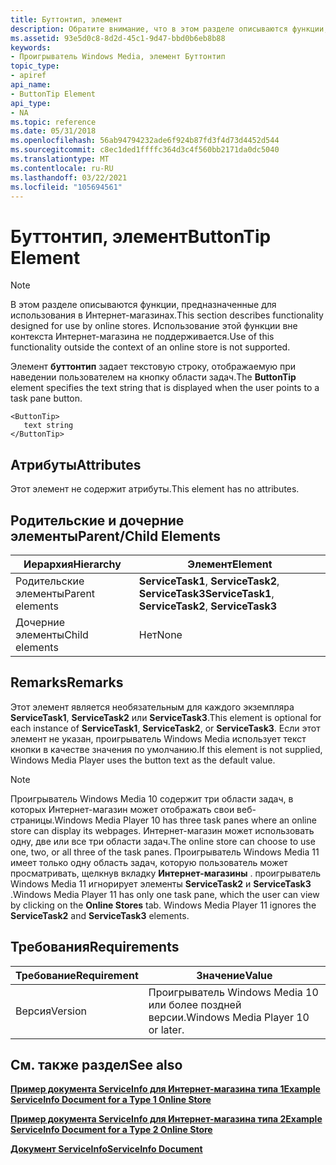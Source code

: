 ```yaml
---
title: Буттонтип, элемент
description: Обратите внимание, что в этом разделе описываются функции, предназначенные для использования Интернет-магазинами. | Буттонтип, элемент
ms.assetid: 93e5d0c8-8d2d-45c1-9d47-bbd0b6eb8b88
keywords:
- Проигрыватель Windows Media, элемент Буттонтип
topic_type:
- apiref
api_name:
- ButtonTip Element
api_type:
- NA
ms.topic: reference
ms.date: 05/31/2018
ms.openlocfilehash: 56ab94794232ade6f924b87fd3f4d73d4452d544
ms.sourcegitcommit: c8ec1ded1ffffc364d3c4f560bb2171da0dc5040
ms.translationtype: MT
ms.contentlocale: ru-RU
ms.lasthandoff: 03/22/2021
ms.locfileid: "105694561"
---
```

# <a name="buttontip-element"></a><span data-ttu-id="c1b6f-105">Буттонтип, элемент</span><span class="sxs-lookup"><span data-stu-id="c1b6f-105">ButtonTip Element</span></span>

> [!Note]  
> <span data-ttu-id="c1b6f-106">В этом разделе описываются функции, предназначенные для использования в Интернет-магазинах.</span><span class="sxs-lookup"><span data-stu-id="c1b6f-106">This section describes functionality designed for use by online stores.</span></span> <span data-ttu-id="c1b6f-107">Использование этой функции вне контекста Интернет-магазина не поддерживается.</span><span class="sxs-lookup"><span data-stu-id="c1b6f-107">Use of this functionality outside the context of an online store is not supported.</span></span>

 

<span data-ttu-id="c1b6f-108">Элемент **буттонтип** задает текстовую строку, отображаемую при наведении пользователем на кнопку области задач.</span><span class="sxs-lookup"><span data-stu-id="c1b6f-108">The **ButtonTip** element specifies the text string that is displayed when the user points to a task pane button.</span></span>

``` syntax
<ButtonTip>
   text string
</ButtonTip>
```

## <a name="attributes"></a><span data-ttu-id="c1b6f-109">Атрибуты</span><span class="sxs-lookup"><span data-stu-id="c1b6f-109">Attributes</span></span>

<span data-ttu-id="c1b6f-110">Этот элемент не содержит атрибуты.</span><span class="sxs-lookup"><span data-stu-id="c1b6f-110">This element has no attributes.</span></span>

## <a name="parentchild-elements"></a><span data-ttu-id="c1b6f-111">Родительские и дочерние элементы</span><span class="sxs-lookup"><span data-stu-id="c1b6f-111">Parent/Child Elements</span></span>



| <span data-ttu-id="c1b6f-112">Иерархия</span><span class="sxs-lookup"><span data-stu-id="c1b6f-112">Hierarchy</span></span>       | <span data-ttu-id="c1b6f-113">Элемент</span><span class="sxs-lookup"><span data-stu-id="c1b6f-113">Element</span></span>                                              |
|-----------------|------------------------------------------------------|
| <span data-ttu-id="c1b6f-114">Родительские элементы</span><span class="sxs-lookup"><span data-stu-id="c1b6f-114">Parent elements</span></span> | <span data-ttu-id="c1b6f-115">**ServiceTask1**, **ServiceTask2**, **ServiceTask3**</span><span class="sxs-lookup"><span data-stu-id="c1b6f-115">**ServiceTask1**, **ServiceTask2**, **ServiceTask3**</span></span> |
| <span data-ttu-id="c1b6f-116">Дочерние элементы</span><span class="sxs-lookup"><span data-stu-id="c1b6f-116">Child elements</span></span>  | <span data-ttu-id="c1b6f-117">Нет</span><span class="sxs-lookup"><span data-stu-id="c1b6f-117">None</span></span>                                                 |



 

## <a name="remarks"></a><span data-ttu-id="c1b6f-118">Remarks</span><span class="sxs-lookup"><span data-stu-id="c1b6f-118">Remarks</span></span>

<span data-ttu-id="c1b6f-119">Этот элемент является необязательным для каждого экземпляра **ServiceTask1**, **ServiceTask2** или **ServiceTask3**.</span><span class="sxs-lookup"><span data-stu-id="c1b6f-119">This element is optional for each instance of **ServiceTask1**, **ServiceTask2**, or **ServiceTask3**.</span></span> <span data-ttu-id="c1b6f-120">Если этот элемент не указан, проигрыватель Windows Media использует текст кнопки в качестве значения по умолчанию.</span><span class="sxs-lookup"><span data-stu-id="c1b6f-120">If this element is not supplied, Windows Media Player uses the button text as the default value.</span></span>

> [!Note]  
> <span data-ttu-id="c1b6f-121">Проигрыватель Windows Media 10 содержит три области задач, в которых Интернет-магазин может отображать свои веб-страницы.</span><span class="sxs-lookup"><span data-stu-id="c1b6f-121">Windows Media Player 10 has three task panes where an online store can display its webpages.</span></span> <span data-ttu-id="c1b6f-122">Интернет-магазин может использовать одну, две или все три области задач.</span><span class="sxs-lookup"><span data-stu-id="c1b6f-122">The online store can choose to use one, two, or all three of the task panes.</span></span> <span data-ttu-id="c1b6f-123">Проигрыватель Windows Media 11 имеет только одну область задач, которую пользователь может просматривать, щелкнув вкладку **Интернет-магазины** . проигрыватель Windows Media 11 игнорирует элементы **ServiceTask2** и **ServiceTask3** .</span><span class="sxs-lookup"><span data-stu-id="c1b6f-123">Windows Media Player 11 has only one task pane, which the user can view by clicking on the **Online Stores** tab. Windows Media Player 11 ignores the **ServiceTask2** and **ServiceTask3** elements.</span></span>

 

## <a name="requirements"></a><span data-ttu-id="c1b6f-124">Требования</span><span class="sxs-lookup"><span data-stu-id="c1b6f-124">Requirements</span></span>



| <span data-ttu-id="c1b6f-125">Требование</span><span class="sxs-lookup"><span data-stu-id="c1b6f-125">Requirement</span></span> | <span data-ttu-id="c1b6f-126">Значение</span><span class="sxs-lookup"><span data-stu-id="c1b6f-126">Value</span></span> |
|--------------------|----------------------------------------------|
| <span data-ttu-id="c1b6f-127">Версия</span><span class="sxs-lookup"><span data-stu-id="c1b6f-127">Version</span></span><br/> | <span data-ttu-id="c1b6f-128">Проигрыватель Windows Media 10 или более поздней версии.</span><span class="sxs-lookup"><span data-stu-id="c1b6f-128">Windows Media Player 10 or later.</span></span><br/> |



## <a name="see-also"></a><span data-ttu-id="c1b6f-129">См. также раздел</span><span class="sxs-lookup"><span data-stu-id="c1b6f-129">See also</span></span>

<dl> <dt>

[<span data-ttu-id="c1b6f-130">**Пример документа ServiceInfo для Интернет-магазина типа 1**</span><span class="sxs-lookup"><span data-stu-id="c1b6f-130">**Example ServiceInfo Document for a Type 1 Online Store**</span></span>](example-serviceinfo-document-for-a-type-1-online-store.md)
</dt> <dt>

[<span data-ttu-id="c1b6f-131">**Пример документа ServiceInfo для Интернет-магазина типа 2**</span><span class="sxs-lookup"><span data-stu-id="c1b6f-131">**Example ServiceInfo Document for a Type 2 Online Store**</span></span>](example-serviceinfo-document-for-a-type-2-online-store.md)
</dt> <dt>

[<span data-ttu-id="c1b6f-132">**Документ ServiceInfo**</span><span class="sxs-lookup"><span data-stu-id="c1b6f-132">**ServiceInfo Document**</span></span>](serviceinfo-document.md)
</dt> </dl>

 

 





